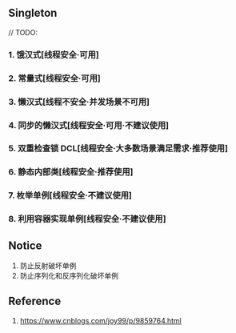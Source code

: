 ## Singleton

// TODO:

### 1. 饿汉式[线程安全·可用]

### 2. 常量式[线程安全·可用]

### 3. 懒汉式[线程不安全·并发场景不可用]

### 4. 同步的懒汉式[线程安全·可用·不建议使用]

### 5. 双重检查锁 DCL[线程安全·大多数场景满足需求·推荐使用]

### 6. 静态内部类[线程安全·推荐使用]

### 7. 枚举单例[线程安全·不建议使用]

### 8. 利用容器实现单例[线程安全·不建议使用]

## Notice

1. 防止反射破坏单例
2. 防止序列化和反序列化破坏单例

## Reference

1. https://www.cnblogs.com/joy99/p/9859764.html

